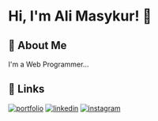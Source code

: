 # Hi, I'm Ali Masykur! 👋

## 🚀 About Me

I'm a Web Programmer...

## 🔗 Links

[![portfolio](https://img.shields.io/badge/my_portfolio-000?style=for-the-badge&logo=ko-fi&logoColor=white)](https://ali-masykur.web.app/)
[![linkedin](https://img.shields.io/badge/linkedin-0A66C2?style=for-the-badge&logo=linkedin&logoColor=white)](https://www.linkedin.com/in/alimasykur10/)
[![instagram](https://img.shields.io/badge/Instagram-E4405F?style=for-the-badge&logo=instagram&logoColor=white)](https://www.instagram.com/alimasykur10/)



<!--
**AliMasykur10/AliMasykur10** is a ✨ _special_ ✨ repository because its `README.md` (this file) appears on your GitHub profile.

Here are some ideas to get you started:

- 🔭 I’m currently working on ...
- 🌱 I’m currently learning ...
- 👯 I’m looking to collaborate on ...
- 🤔 I’m looking for help with ...
- 💬 Ask me about ...
- 📫 How to reach me: ...
- 😄 Pronouns: ...
- ⚡ Fun fact: ...
-->
